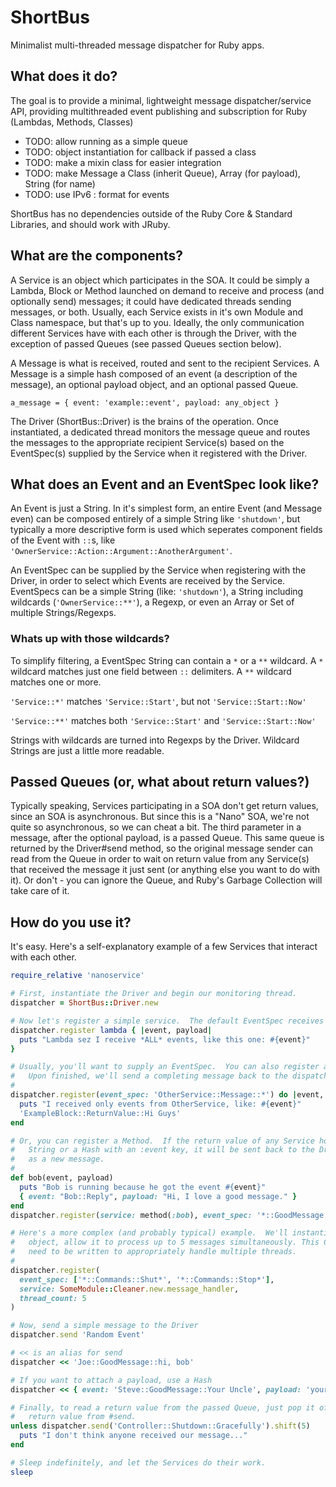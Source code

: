 # ShortBus
Minimalist multi-threaded message dispatcher for Ruby apps.

## What does it do?
The goal is to provide a minimal, lightweight message dispatcher/service API, providing multithreaded event publishing and subscription for Ruby (Lambdas, Methods, Classes) 

- TODO: allow running as a simple queue
- TODO: object instantiation for callback if passed a class
- TODO: make a mixin class for easier integration
- TODO: make Message a Class (inherit Queue), Array (for payload), String (for name)
- TODO: use IPv6 : format for events

ShortBus has no dependencies outside of the Ruby Core & Standard Libraries, and should work with JRuby.

## What are the components?
A Service is an object which participates in the SOA.  It could be simply a Lambda, Block or Method launched on demand to receive and process (and optionally send) messages; it could have dedicated threads sending messages, or both.  Usually, each Service exists in it's own Module and Class namespace, but that's up to you. Ideally, the only communication different Services have with each other is through the Driver, with the exception of passed Queues (see passed Queues section below).

A Message is what is received, routed and sent to the recipient Services.  A Message is a simple hash composed of an event (a description of the message), an optional payload object, and an optional passed Queue.

`a_message = { event: 'example::event', payload: any_object }`

The Driver (ShortBus::Driver) is the brains of the operation.  Once instantiated, a dedicated thread monitors the message queue and routes the messages to the appropriate recipient Service(s) based on the EventSpec(s) supplied by the Service when it registered with the Driver.

## What does an Event and an EventSpec look like?
An Event is just a String.  In it's simplest form, an entire Event (and Message even) can be composed entirely of a simple String like `'shutdown'`, but typically a more descriptive form is used which seperates component fields of the Event with `::`s, like `'OwnerService::Action::Argument::AnotherArgument'`.

An EventSpec can be supplied by the Service when registering with the Driver, in order to select which Events are received by the Service.  EventSpecs can be a simple String (like: `'shutdown'`), a String including wildcards (`'OwnerService::**'`), a Regexp, or even an Array or Set of multiple Strings/Regexps.

### Whats up with those wildcards?
To simplify filtering, a EventSpec String can contain a `*` or a `**` wildcard.  A `*` wildcard matches just one field between `::` delimiters.  A `**` wildcard matches one or more.

`'Service::*'` matches `'Service::Start'`, but not `'Service::Start::Now'`

`'Service::**'` matches both `'Service::Start'` and `'Service::Start::Now'`

Strings with wildcards are turned into Regexps by the Driver.  Wildcard Strings are just a little more readable.

## Passed Queues (or, what about return values?)
Typically speaking, Services participating in a SOA don't get return values, since an SOA is asynchronous.  But since this is a "Nano" SOA, we're not quite so asynchronous, so we can cheat a bit.  The third parameter in a message, after the optional payload, is a passed Queue.  This same queue is returned by the Driver#send method, so the original message sender can read from the Queue in order to wait on return value from any Service(s) that received the message it just sent (or anything else you want to do with it).  Or don't - you can ignore the Queue, and Ruby's Garbage Collection will take care of it.

## How do you use it?
It's easy.  Here's a self-explanatory example of a few Services that interact with each other.

```ruby
require_relative 'nanoservice'

# First, instantiate the Driver and begin our monitoring thread.
dispatcher = ShortBus::Driver.new

# Now let's register a simple service.  The default EventSpec receives all messages.
dispatcher.register lambda { |event, payload|
  puts "Lambda sez I receive *ALL* events, like this one: #{event}"
}

# Usually, you'll want to supply an EventSpec.  You can also register a Block.
#   Upon finished, we'll send a completing message back to the dispatcher.
#
dispatcher.register(event_spec: 'OtherService::Message::*') do |event, payload|
  puts "I received only events from OtherService, like: #{event}"
  'ExampleBlock::ReturnValue::Hi Guys'
end

# Or, you can register a Method.  If the return value of any Service hook is a 
#   String or a Hash with an :event key, it will be sent back to the Driver 
#   as a new message.
#
def bob(event, payload)
  puts "Bob is running because he got the event #{event}"
  { event: "Bob::Reply", payload: "Hi, I love a good message." }
end
dispatcher.register(service: method(:bob), event_spec: '*::GoodMessage::**')

# Here's a more complex (and probably typical) example.  We'll instantiate a new
#   object, allow it to process up to 5 messages simultaneously. This Class will
#   need to be written to appropriately handle multiple threads.
#
dispatcher.register(
  event_spec: ['*::Commands::Shut*', '*::Commands::Stop*'],
  service: SomeModule::Cleaner.new.message_handler,
  thread_count: 5
)

# Now, send a simple message to the Driver
dispatcher.send 'Random Event'

# << is an alias for send
dispatcher << 'Joe::GoodMessage::hi, bob'

# If you want to attach a payload, use a Hash
dispatcher << { event: 'Steve::GoodMessage::Your Uncle', payload: 'your_uncle' }

# Finally, to read a return value from the passed Queue, just pop it off the
#   return value from #send.
unless dispatcher.send('Controller::Shutdown::Gracefully').shift(5)
  puts "I don't think anyone received our message..."
end

# Sleep indefinitely, and let the Services do their work.
sleep
```
